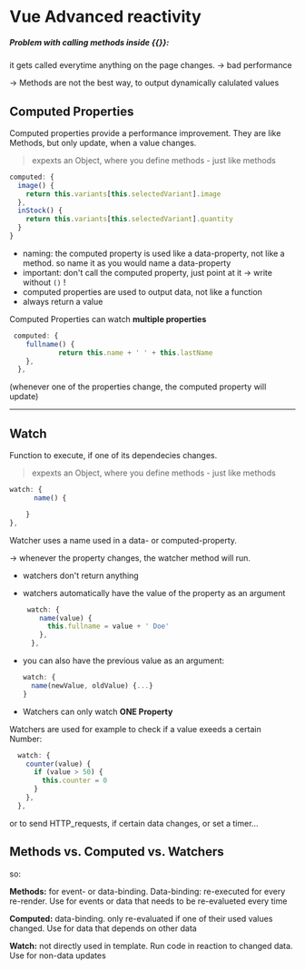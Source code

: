 # Vue Advanced reactivity

##### Problem with calling methods inside {{}}:

it gets called everytime anything on the page changes. -> bad performance

-> Methods are not the best way, to output dynamically calulated values

## Computed Properties

Computed properties provide a performance improvement. They are like Methods, but only update, when a value changes.

> expexts an Object, where you define methods - just like methods

```js
computed: {
  image() {
    return this.variants[this.selectedVariant].image
  },
  inStock() {
    return this.variants[this.selectedVariant].quantity
  }
}
```

- naming: the computed property is  used like a data-property, not like a method. so name it as you would name  a data-property
- important: don't call the computed property, just point at it -> write without `()` !
- computed properties are used to output data, not like a function
- always return a value


Computed Properties can  watch **multiple properties**

```js
 computed: {
    fullname() {
			return this.name + ' ' + this.lastName
    },
  },
```

(whenever one of the properties change, the computed property will update)

------

## Watch

Function to execute, if one of its dependecies changes. 

> expexts an Object, where you define methods - just like methods

```js
watch: {
	  name() {

    }
},
```

Watcher uses a name used in a data- or computed-property.

-> whenever the property changes, the watcher method will run.

- watchers don't return anything

- watchers automatically have the value of the property as an argument

  ```js
   watch: {
      name(value) {
        this.fullname = value + ' Doe'
      },
    },
  ```

- you can also have the previous value as an argument:

  ```js
  watch: {
  	name(newValue, oldValue) {...}
  }
  ```

- Watchers can only watch **ONE Property**




Watchers are used  for example to check if a value exeeds a certain Number:

```js
  watch: {
    counter(value) {
      if (value > 50) {
        this.counter = 0
      }
    },
  },
```

or to send HTTP_requests, if certain data changes, or set a timer...

## Methods vs. Computed vs. Watchers

so:

**Methods:** for event- or data-binding. Data-binding: re-executed for every re-render. Use for events or data that needs to be re-evalueted every time

**Computed:** data-binding. only re-evaluated if one of their used values changed. Use for data that depends on other data

**Watch:** not directly used in template. Run code in reaction to changed data. Use for non-data updates